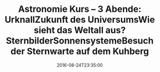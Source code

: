 ---
date: '2016-08-24T23:35:00'
talk_date: '1997-02-01T00:00:00'
talk_speakers:
  speaker1:
    name: Mitglieder der Sternwarte
title: 'Astronomie Kurs – 3 Abende:

  - Urknall

  - Zukunft des Universums

  - Wie sieht das Weltall aus?

  - Sternbilder

  - Sonnensysteme

  - Besuch der Sternwarte auf dem Kuhberg'
---